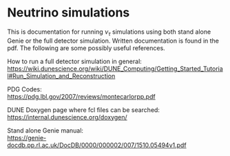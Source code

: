 # Neutrino simulations 
This is documentation for running $\nu_\tau$ simulations using both stand alone Genie or the full detector simulation. Written documentation is found in the pdf. The following are some possibly useful references.  

How to run a full detector simulation in general:  
https://wiki.dunescience.org/wiki/DUNE_Computing/Getting_Started_Tutorial#Run_Simulation_and_Reconstruction  

PDG Codes:  
https://pdg.lbl.gov/2007/reviews/montecarlorpp.pdf  

DUNE Doxygen page where fcl files can be searched:  
https://internal.dunescience.org/doxygen/  

Stand alone Genie manual:  
https://genie-docdb.pp.rl.ac.uk/DocDB/0000/000002/007/1510.05494v1.pdf





 
